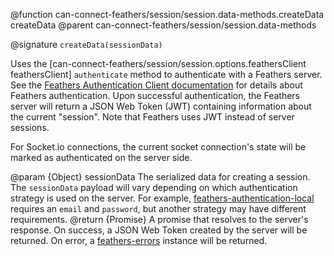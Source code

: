 @function can-connect-feathers/session/session.data-methods.createData createData
@parent can-connect-feathers/session/session.data-methods

@signature `createData(sessionData)`

Uses the [can-connect-feathers/session/session.options.feathersClient feathersClient] `authenticate` method to authenticate with a Feathers server.  See the [Feathers Authentication Client documentation](https://docs.feathersjs.com/authentication/client.html) for details about Feathers authentication.  Upon successful authentication, the Feathers server will return a JSON Web Token (JWT) containing information about the current "session".  Note that Feathers uses JWT instead of server sessions.

For Socket.io connections, the current socket connection's state will be marked as authenticated on the server side.

@param {Object} sessionData The serialized data for creating a session.  The `sessionData` payload will vary depending on which authentication strategy is used on the server.  For example, [feathers-authentication-local](https://github.com/feathersjs/feathers-authentication-local) requires an `email` and `password`, but another strategy may have different requirements.
@return {Promise<Object>} A promise that resolves to the server's response.  On success, a JSON Web Token created by the server will be returned.  On error, a [feathers-errors](https://github.com/feathersjs/feathers-errors) instance will be returned.

